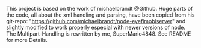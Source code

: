 This project is based on the work of michaelbrandt @Github. Huge parts of the code, all about the xml handling and parsing, have been copied from his git-repo: "https://github.com/michaelbrandt/node-eyefimobiserver" and slightly modified to work properly especial with newer versions of node. The Multipart-Handling is rewritten by me, SuperMario4848. See README for more Details.